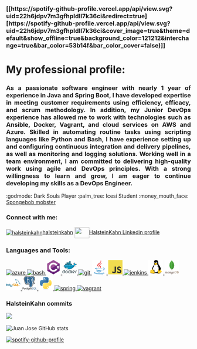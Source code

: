 <p> 
<h3 align= "justify"> 
[[https://spotify-github-profile.vercel.app/api/view.svg?uid=22h6jdpv7m3gfhpldll7k36ci&redirect=true][https://spotify-github-profile.vercel.app/api/view.svg?uid=22h6jdpv7m3gfhpldll7k36ci&cover_image=true&theme=default&show_offline=true&background_color=121212&interchange=true&bar_color=53b14f&bar_color_cover=false)]]
</p>   
<p aling="Center">
  <h1 align="left"> My professional profile: </h1>
  <h3 align= "justify"> 
  As a passionate software engineer with nearly 1 year of experience in Java and Spring Boot, I have developed expertise in meeting
  customer requirements using efficiency, efficacy, and scrum
  methodology. In addition, my Junior DevOps experience has
  allowed me to work with technologies such as Ansible, Docker,
  Vagrant, and cloud services on AWS and Azure. Skilled in
  automating routine tasks using scripting languages like Python
  and Bash, I have experience setting up and configuring continuous
  integration and delivery pipelines, as well as monitoring and
  logging solutions. Working well in a team environment, I am
  committed to delivering high-quality work using agile and DevOps
  principles. With a strong willingness to learn and grow, I am eager
  to continue developing my skills as a DevOps Engineer.
 </h3>
</p>
<p>
:godmode: Dark Souls Player
:palm_tree: Icesi Student
:money_mouth_face: <a href= "https://vignette.wikia.nocookie.net/mamarre-estudios-espanol/images/5/59/Fa612f5c7a6f3de494d573462cffa40b.jpg/revision/latest/window-crop/width/200/x-offset/0/y-offset/0/window-width/525/window-height/525?cb=20200405033240&path-prefix=es"> 	 Spongebob mobster </a>
</p>

<h3 align="left">Connect with me:</h3>
<p align="left">
<a href="https://instagram.com/halsteinkahn" target="blank"><img align="center" src="https://cdn.jsdelivr.net/npm/simple-icons@3.0.1/icons/instagram.svg" alt="halsteinkahn" height="30" width="40" />halsteinkahn</a>
<a href="https://www.linkedin.com/in/juan-jose-restrepo-bonilla-199588248" target="blank"><img align="center" src="https://cdn.jsdelivr.net/npm/simple-icons@3.0.1/icons/linkedin.svg" height="30" width="40"/>HalsteinKahn Linkedin profile</a>   
</p>

<h3 align="left">Languages and Tools:</h3>
<p align="left"> <a href="https://azure.microsoft.com/en-in/" target="_blank" rel="noreferrer"> <img src="https://www.vectorlogo.zone/logos/microsoft_azure/microsoft_azure-icon.svg" alt="azure" width="40" height="40"/> </a> <a href="https://www.gnu.org/software/bash/" target="_blank" rel="noreferrer"> <img src="https://www.vectorlogo.zone/logos/gnu_bash/gnu_bash-icon.svg" alt="bash" width="40" height="40"/> </a> <a href="https://www.w3schools.com/cs/" target="_blank" rel="noreferrer"> <img src="https://raw.githubusercontent.com/devicons/devicon/master/icons/csharp/csharp-original.svg" alt="csharp" width="40" height="40"/> </a> <a href="https://www.docker.com/" target="_blank" rel="noreferrer"> <img src="https://raw.githubusercontent.com/devicons/devicon/master/icons/docker/docker-original-wordmark.svg" alt="docker" width="40" height="40"/> </a> <a href="https://git-scm.com/" target="_blank" rel="noreferrer"> <img src="https://www.vectorlogo.zone/logos/git-scm/git-scm-icon.svg" alt="git" width="40" height="40"/> </a> <a href="https://www.java.com" target="_blank" rel="noreferrer"> <img src="https://raw.githubusercontent.com/devicons/devicon/master/icons/java/java-original.svg" alt="java" width="40" height="40"/> </a> <a href="https://developer.mozilla.org/en-US/docs/Web/JavaScript" target="_blank" rel="noreferrer"> <img src="https://raw.githubusercontent.com/devicons/devicon/master/icons/javascript/javascript-original.svg" alt="javascript" width="40" height="40"/> </a> <a href="https://www.jenkins.io" target="_blank" rel="noreferrer"> <img src="https://www.vectorlogo.zone/logos/jenkins/jenkins-icon.svg" alt="jenkins" width="40" height="40"/> </a> <a href="https://www.linux.org/" target="_blank" rel="noreferrer"> <img src="https://raw.githubusercontent.com/devicons/devicon/master/icons/linux/linux-original.svg" alt="linux" width="40" height="40"/> </a> <a href="https://www.mongodb.com/" target="_blank" rel="noreferrer"> <img src="https://raw.githubusercontent.com/devicons/devicon/master/icons/mongodb/mongodb-original-wordmark.svg" alt="mongodb" width="40" height="40"/> </a> <a href="https://www.mysql.com/" target="_blank" rel="noreferrer"> <img src="https://raw.githubusercontent.com/devicons/devicon/master/icons/mysql/mysql-original-wordmark.svg" alt="mysql" width="40" height="40"/> </a> <a href="https://www.postgresql.org" target="_blank" rel="noreferrer"> <img src="https://raw.githubusercontent.com/devicons/devicon/master/icons/postgresql/postgresql-original-wordmark.svg" alt="postgresql" width="40" height="40"/> </a> <a href="https://www.python.org" target="_blank" rel="noreferrer"> <img src="https://raw.githubusercontent.com/devicons/devicon/master/icons/python/python-original.svg" alt="python" width="40" height="40"/> </a> <a href="https://spring.io/" target="_blank" rel="noreferrer"> <img src="https://www.vectorlogo.zone/logos/springio/springio-icon.svg" alt="spring" width="40" height="40"/> </a> <a href="https://www.vagrantup.com/" target="_blank" rel="noreferrer"> <img src="https://www.vectorlogo.zone/logos/vagrantup/vagrantup-icon.svg" alt="vagrant" width="40" height="40"/> </a> </p>

<!--
**JuanJoseRestrepo/JuanJoseRestrepo** is a ✨ _special_ ✨ repository because its `README.md` (this file) appears on your GitHub profile.
-->
<p>
<h3 align="left">HalsteinKahn commits</h3>
<picture>
<source 
  srcset="https://github-readme-stats.vercel.app/api?username=JuanJoseRestrepo&show_icons=true&theme=dark"
  media="(prefers-color-scheme: dark)"
/>
<source
  srcset="https://github-readme-stats.vercel.app/api?username=JuanJoseRestrepo&show_icons=true"
  media="(prefers-color-scheme: light), (prefers-color-scheme: no-preference)"
/>
<img src="https://github-readme-stats.vercel.app/api?username=JuanJoseRestrepo&show_icons=true" />
</picture>

![Juan Jose GitHub stats](https://github-readme-stats.vercel.app/api?username=JuanJoseRestrepo&count_private=true&theme=radical)

[![spotify-github-profile](https://spotify-github-profile.vercel.app/api/view?uid=22h6jdpv7m3gfhpldll7k36ci&cover_image=true&theme=default&show_offline=false&background_color=121212&interchange=false)](https://github.com/kittinan/spotify-github-profile)
